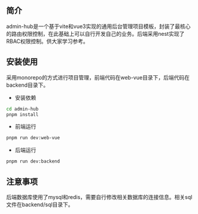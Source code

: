 ## 简介

admin-hub是一个基于vite和vue3实现的通用后台管理项目模板，封装了最核心的路由权限控制，在此基础上可以自行开发自己的业务。后端采用nest实现了RBAC权限控制。供大家学习参考。

## 安装使用
采用monorepo的方式进行项目管理，前端代码在web-vue目录下，后端代码在backend目录下。

- 安装依赖

```bash
cd admin-hub
pnpm install
```

- 前端运行

```bash
pnpm run dev:web-vue
```

- 后端运行

```bash
pnpm run dev:backend
```

## 注意事项
后端数据库使用了mysql和redis，需要自行修改相关数据库的连接信息。相关sql文件在backend/sql目录下。